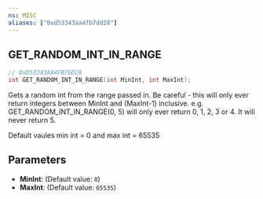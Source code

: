 ```yaml
---
ns: MISC
aliases: ["0xd53343aa4fb7dd28"]
---
```

## GET_RANDOM_INT_IN_RANGE

```c
// 0xD53343AA4FB7DD28
int GET_RANDOM_INT_IN_RANGE(int MinInt, int MaxInt);
```

Gets a random int from the range passed in. Be careful - this will only ever return integers between MinInt and (MaxInt-1) inclusive. e.g. GET_RANDOM_INT_IN_RANGE(0, 5) will only ever return 0, 1, 2, 3 or 4. It will never return 5.

Default vaules min int = 0 and max int = 65535


## Parameters
* **MinInt**: (Default value: `0`)
* **MaxInt**: (Default value: `65535`)
